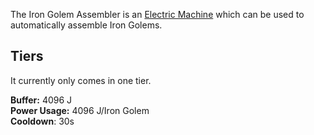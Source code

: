 The Iron Golem Assembler is an [Electric Machine](https://github.com/Slimefun/Slimefun4/wiki/Electric-Machines) which can be used to automatically assemble Iron Golems.

## Tiers
It currently only comes in one tier.

**Buffer:** 4096 J  
**Power Usage:** 4096 J/Iron Golem  
**Cooldown**: 30s  
